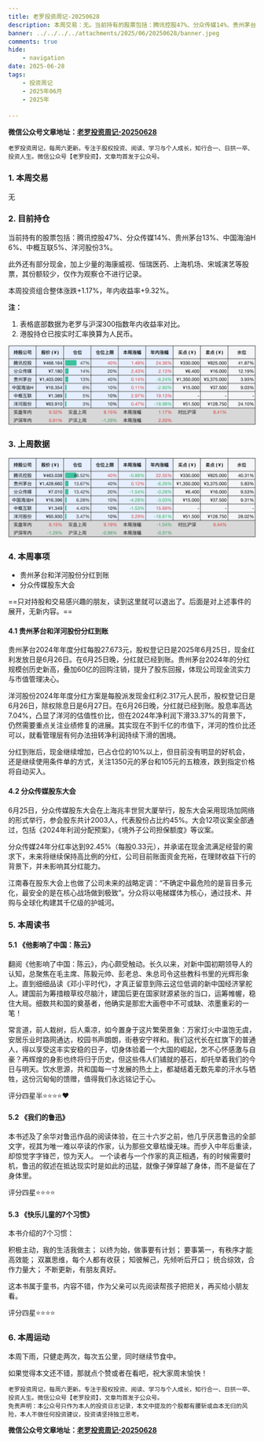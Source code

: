 ```yaml
---
title: 老罗投资周记-20250628
description: 本周交易：无。当前持有的股票包括：腾讯控股47%、分众传媒14%、贵州茅台13%、中国海油H 6%、中概互联5%、洋河股份3%。此外还有部分现金，加上少量的海康威视、恒瑞医药、上海机场、宋城演艺等股票，其份额较少，仅作为观察仓不进行记录。本周投资组合整体涨跌+1.17%，年内收益率+9.32%。
banner: ../../../../attachments/2025/06/20250628/banner.jpeg
comments: true
hide:
    - navigation
date: 2025-06-28
tags:
    - 投资周记
    - 2025年06月
    - 2025年

---
```


__微信公众号文章地址：[老罗投资周记-20250628](https://mp.weixin.qq.com/s/2QXMkaYMQpI7E2stqOI1xA)__

```
老罗投资周记，每周六更新。专注于股权投资、阅读、学习与个人成长，知行合一、日拱一卒、投资人生。微信公众号【老罗投资】，文章均首发于公众号。
```

### 1. 本周交易

无

### 2. 目前持仓

当前持有的股票包括：腾讯控股47%、分众传媒14%、贵州茅台13%、中国海油H 6%、中概互联5%、洋河股份3%。

此外还有部分现金，加上少量的海康威视、恒瑞医药、上海机场、宋城演艺等股票，其份额较少，仅作为观察仓不进行记录。

本周投资组合整体涨跌<span class="red">+1.17%</span>，年内收益率<span class="red">+9.32%</span>。

**注：**

1. 表格底部数据为老罗与沪深300指数年内收益率对比。
2. 港股持仓已按实时汇率换算为人民币。

![目前持仓](../../../attachments/2025/06/20250628/1.jpg)

### 3. 上周数据

![上周数据](../../../attachments/2025/06/20250628/2.jpg)

### 4. 本周事项

+ 贵州茅台和洋河股份分红到账
+ 分众传媒股东大会

==只对持股和交易感兴趣的朋友，读到这里就可以退出了。后面是对上述事件的展开，无新内容。==

#### 4.1 贵州茅台和洋河股份分红到账

贵州茅台2024年年度分红每股27.673元，股权登记日是2025年6月25日，现金红利发放日是6月26日。在6月25日晚，分红就已经到账。贵州茅台2024年的分红规模创历史新高，叠加60亿的回购注销，提升了股东回报，体现公司现金流实力与市值管理决心。

洋河股份2024年年度分红方案是每股派发现金红利2.317元人民币，股权登记日是6月26日，除权除息日是6月27日。在6月26日晚，分红就已经到账。股息率高达7.04%，凸显了洋河的估值性价比，但在2024年净利润下滑33.37%的背景下，仍然需要重点关注业绩修复的进展。其实现在不到千亿的市值下，洋河的性价比还可以，就看管理层有何办法扭转净利润持续下滑的困境。

分红到账后，现金继续增加，已占仓位的10%以上，但目前没有明显的好机会，还是继续使用条件单的方式，关注1350元的茅台和105元的五粮液，跌到指定价格将自动买入。

#### 4.2 分众传媒股东大会

6月25日，分众传媒股东大会在上海兆丰世贸大厦举行，股东大会采用现场加网络的形式举行，参会股东共计2003人，代表股份占比约45%。大会12项议案全部通过，包括《2024年利润分配预案》，《境外子公司担保额度》等议案。

分众传媒24年分红率达到92.45%（每股0.33元），并承诺在现金流满足经营的需求下，未来将继续保持高比例的分红，公司目前账面资金充裕，在理财收益下行的背景下，并未影响其分红能力。

​江南春在股东大会上也做了公司未来的战略定调：“不确定中最危险的是盲目多元化，最安全的是在核心战场做到极致”。分众将以电梯媒体为核心，通过技术、并购与全球化构建其千亿级的护城河。

### 5. 本周读书

#### 5.1 《他影响了中国：陈云》

翻阅《他影响了中国：陈云》，内心颇受触动。长久以来，对新中国初期领导人的认知，总聚焦在毛主席、陈毅元帅、彭老总、朱总司令这些教科书里的光辉形象上。直到细细品读《邓小平时代》，才真正留意到陈云这位低调的新中国经济掌舵人。建国前为筹措粮草绞尽脑汁，建国后更在国家财源紧张的当口，运筹帷幄，稳住大局。细数共和国的奠基者，他确实是那宏大画卷中不可或缺、浓墨重彩的一笔！

常言道，前人栽树，后人乘凉，如今置身于这片繁荣景象：万家灯火中温饱无虞，安居乐业时路网通达，校园书声朗朗，街巷安宁祥和。我们这代长在红旗下的普通人，得以享受这丰实安稳的日子，切身体验着一个大国的崛起，怎不心怀感激与自豪？再辉煌的身影也终将归于历史，但这些伟人们铺就的基石，却托举着我们的今日与明天。饮水思源，共和国每一寸发展的热土上，都凝结着无数先辈的汗水与牺牲，这份沉甸甸的馈赠，值得我们永远铭记于心。

评分四星半⭐️⭐️⭐️⭐️❤️

#### 5.2 《我们的鲁迅》

本书述及了余华对鲁迅作品的阅读体验，在三十六岁之前，他几乎厌恶鲁迅的全部文字，视其为唯一难以卒读的作家，认为那些文章枯燥无味。而步入中年后重读，却惊觉字字锋芒，惊为天人。
一个读者与一个作家的真正相遇，有的时候需要时机，鲁迅的叙述在抵达现实时是如此的迅猛，就像子弹穿越了身体，而不是留在了身体里。

评分四星⭐️⭐️⭐️⭐️

#### 5.3 《快乐儿童的7个习惯》

本书介绍的7个习惯：

积极主动，我的生活我做主；
以终为始，做事要有计划；
要事第一，有秩序才能高效能；
双赢思维，每个人都有收获；
知彼解己，先倾听后开口；
统合综效，合作力量大；
不断更新，有朋友真好。

这本书属于童书，内容不错，作为父亲可以先阅读帮孩子把把关，再买给小朋友看。

评分四星⭐️⭐️⭐️⭐️

### 6. 本周运动

本周下雨，只健走两次，每次五公里，同时继续节食中。

如果觉得本文还不错，那就点个赞或者在看吧，祝大家周末愉快！

```
老罗投资周记，每周六更新。专注于股权投资、阅读、学习与个人成长，知行合一、日拱一卒、投资人生。微信公众号【老罗投资】，文章均首发于公众号。
免责声明：本公众号只作为本人的投资日志记录，本文中提及的个股都有腰斩或血本无归的风险，本人不做任何投资建议，投资请坚持独立思考。
```

__微信公众号文章地址：[老罗投资周记-20250628](https://mp.weixin.qq.com/s/2QXMkaYMQpI7E2stqOI1xA)__